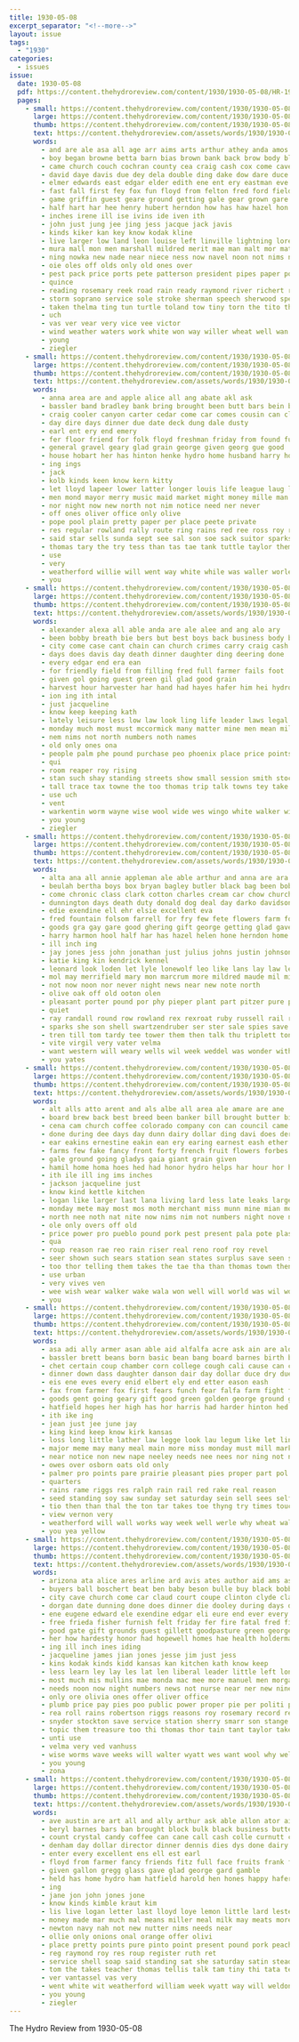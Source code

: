 ```yaml
---
title: 1930-05-08
excerpt_separator: "<!--more-->"
layout: issue
tags:
  - "1930"
categories:
  - issues
issue:
  date: 1930-05-08
  pdf: https://content.thehydroreview.com/content/1930/1930-05-08/HR-1930-05-08.pdf
  pages:
    - small: https://content.thehydroreview.com/content/1930/1930-05-08/small/HR-1930-05-08-01.jpg
      large: https://content.thehydroreview.com/content/1930/1930-05-08/large/HR-1930-05-08-01.jpg
      thumb: https://content.thehydroreview.com/content/1930/1930-05-08/thumbnails/HR-1930-05-08-01.jpg
      text: https://content.thehydroreview.com/assets/words/1930/1930-05-08/HR-1930-05-08-01.txt
      words:
        - and are ale asa all age arr aims arts arthur athey anda amos alvis ales ane abke abel adkins ard acree
        - boy began browne betta barn bias brown bank back brow body blown busi brides bush boob bill begin buy blanche been begun bui bailes bobby beth ballew but baby big best boys brass
        - came church couch cochran county cea craig cash cox come cave clyde chamber coolidge caddo cecil chas city cantrell creed chet class child
        - david daye davis due dey dela double ding dake dow dare duce down dungan duet dent done ded ditmore day dunithan dennis during doot days daughter dearing door dar
        - elmer edwards east edgar elder edith ene ent ery eastman eve ear end every ever eto
        - fast fall first fey fox fun floyd from felton fred ford field front frederick frost freshman farm fine fields for flock falls found fell frank fire
        - game griffin guest geare ground getting gale gear grown gare glad geary grady gripe green george good grade gottman gault glass given greenfield
        - half hart har hee henry hubert herndon how has haw hazel hon heidebrecht hill harriet head horn hydro hin homa hater hor hour harles had him hom hafer hatfield henderson held high halls hamilton hope house honor havel home hunter hinton
        - inches irene ill ise ivins ide iven ith
        - john just jung jee jing jess jacque jack javis
        - kinds kiker kan key know kodak kline
        - live larger low land leon louise left linville lightning lorene leedy lea large last little like leo loss lose lola
        - mura mall mon men marshall mildred merit mae man malt mor matter mine main mers mean much marriage miles morgan mony miller milton more mis many miss monday made moser mal may mayor mains melba mckee march merle mazel mass most mil
        - ning nowka new nade near niece ness now navel noon not nims nugent nelms nite north neath numbers night newton
        - oie oles off olds only old ones over
        - pest pack price ports pete patterson president pipes paper pound peck par patent perle pounds piece point pec pay petterson pastor pope piane present past prom page prewitt prayer pee pha per place park part
        - quince
        - reading rosemary reek road rain ready raymond river richert ruby rata raw rue roads round reg roy ruth real reva rew rel rine rosie
        - storm soprano service sole stroke sherman speech sherwood special sister second school sayre sweet saa sermon stephens said sat sone states small season shed sam story senior score standing son saturday smith six sung simmons severe stockton scott street stang saw shape sunday sewer song see seven set struck station string size south
        - taken thelma ting tun turtle toland tow tiny torn the tito thomas town tae teen tase tin teal then tia tees team them tickel tower toe ton talent take teacher till tock ten tite
        - uch
        - vas ver vear very vice vee victor
        - wind weather waters work white won way willer wheat well wan week wate word welcome wat walker weatherford west wedding wool warning weal williams with water will window wayne went walters waller wise was walt
        - young
        - ziegler
    - small: https://content.thehydroreview.com/content/1930/1930-05-08/small/HR-1930-05-08-02.jpg
      large: https://content.thehydroreview.com/content/1930/1930-05-08/large/HR-1930-05-08-02.jpg
      thumb: https://content.thehydroreview.com/content/1930/1930-05-08/thumbnails/HR-1930-05-08-02.jpg
      text: https://content.thehydroreview.com/assets/words/1930/1930-05-08/HR-1930-05-08-02.txt
      words:
        - anna area are and apple alice all ang abate akl ask
        - bassler band bradley bank bring brought been butt bars bein bride business but best bisnette buy bulk belter better barrer bud blaine barber box billy boob butter
        - craig cooler canyon carter cedar come car comes cousin can clea corn class cream carry count caddy champlin city cast cowden cody choice
        - day dire days dinner due date deck dung dale dusty
        - earl ent ery end emery
        - fer floor friend for folk floyd freshman friday from found furnish fresh fed far fake farm few
        - general gravel geary glad grain george given georg gue good
        - house hobart her has hinton henke hydro home husband harry hou hamilton how high had holter hiss heart half housekeeper
        - ing ings
        - jack
        - kolb kinds keen know kern kitty
        - let lloyd lapeer lower latter longer louis life league laug land lye lynne lucile lake low
        - men mond mayor merry music maid market might money mille man million may mates miss matter mean mire monday maine mew mcalester marvel
        - nor night now new north not nim notice need ner never
        - off ones oliver office only olive
        - pope pool plain pretty paper per place peete private
        - res regular rowland rally route ring rains red ree ross roy roar
        - said star sells sunda sept see sal son soe sack suitor sparks sein sale styles season station she stock sand sprout ser shower student sewer scott sin shall size school stephenson supply sunday sicker sun sales save
        - thomas tary the try tess than tas tae tank tuttle taylor them tei trim terrible tan test
        - use
        - very
        - weatherford willie will went way white while was waller worley wil work worn window week with why
        - you
    - small: https://content.thehydroreview.com/content/1930/1930-05-08/small/HR-1930-05-08-03.jpg
      large: https://content.thehydroreview.com/content/1930/1930-05-08/large/HR-1930-05-08-03.jpg
      thumb: https://content.thehydroreview.com/content/1930/1930-05-08/thumbnails/HR-1930-05-08-03.jpg
      text: https://content.thehydroreview.com/assets/words/1930/1930-05-08/HR-1930-05-08-03.txt
      words:
        - alexander alexa all able anda are ale alee and ang alo ary
        - been bobby breath bie bers but best boys back business body blood brought began buy boy baby
        - city come case cant chain can church crimes carry craig cash
        - days does davis day death dinner daughter ding deering done
        - every edgar end era ean
        - for friendly field from filling fred full farmer fails foot
        - given gol going guest green gil glad good grain
        - harvest hour harvester har hand had hayes hafer him hei hydro heads has hope honor harris home how hubert
        - ion ing ith intal
        - just jacqueline
        - know keep keeping kath
        - lately leisure less low law look ling life leader laws legal lad
        - monday much most must mccormick many matter mine men mean milton mis man mahi more may mans mathe made
        - nem nims not north numbers noth names
        - old only ones ona
        - people palm phe pound purchase peo phoenix place price points pio pore public pass paper point per plan
        - qui
        - room reaper roy rising
        - stan such shay standing streets show small session smith stockton safe son stroke sunday strong solo sey sun sad said severe stock seeds stay state sade standard sam seems station store saving
        - tall trace tax towne the too thomas trip talk towns tey take telling thal town test tha them ties
        - use uch
        - vent
        - warkentin worm wayne wise wool wide wes wingo white walker will wall was well wisdom wheeler want with wand window
        - you young
        - ziegler
    - small: https://content.thehydroreview.com/content/1930/1930-05-08/small/HR-1930-05-08-04.jpg
      large: https://content.thehydroreview.com/content/1930/1930-05-08/large/HR-1930-05-08-04.jpg
      thumb: https://content.thehydroreview.com/content/1930/1930-05-08/thumbnails/HR-1930-05-08-04.jpg
      text: https://content.thehydroreview.com/assets/words/1930/1930-05-08/HR-1930-05-08-04.txt
      words:
        - alta ana all annie appleman ale able arthur and anna are ara
        - beulah bertha boys box bryan bagley butler black bag been bob burg bring but buy baby bandy bea blockton bevan boy bent bru better basket buggy bond bessie blakley ball
        - come chronic class clark cotton charles cream car chow church creek comb call claney cota claude cedar candies coe cos case capeles clock cash clyde cheap cowan
        - dunnington days death duty donald dog deal day darko davidson daughter della dewey dow dinner davina dell daughters
        - edie exendine ell ehr elsie excellent eva
        - fred fountain folsom farrell for fry few fete flowers farm fox first frank folks friday from full fuss
        - goods gra gay gare good ghering gift george getting glad gave goodyear greenfield grand
        - harry harmon hool half har has hazel helen hone herndon home hollis her harold hydro hafer henry hopewell hens
        - ill inch ing
        - jay jones jess john jonathan just julius johns justin johnson jennings jura joner jahns jon joe
        - katie king kin kendrick kennel
        - leonard look loden let lyle lonewolf leo like lans lay law less little last
        - mol may merrifield mary mon marcrum more mildred maude mil missouri much mar mavis morphy mash mac mille mis maw miller monday mur marie miss mccool mile many melba
        - not now noon nor never night news near new note north
        - olive oak off old ooton olen
        - pleasant porter pound por phy pieper plant part pitzer pure per pent pencil present pen page patina past
        - quiet
        - ray randall round row rowland rex rexroat ruby russell rail reno roy roat reason robertson
        - sparks she son shell swartzendruber ser ster sale spies save stang sun still soon sewing smith see sense sister school saturday sat standard service seed suter spain sunday sher sell south sunda seger states slagell
        - tren till tom tardy tee tower them then talk thu triplett tonic tuttle take track thome trip tim the toot
        - vite virgil very vater velma
        - want western will weary wells wil week weddel was wonder with work williams willi
        - you yates
    - small: https://content.thehydroreview.com/content/1930/1930-05-08/small/HR-1930-05-08-05.jpg
      large: https://content.thehydroreview.com/content/1930/1930-05-08/large/HR-1930-05-08-05.jpg
      thumb: https://content.thehydroreview.com/content/1930/1930-05-08/thumbnails/HR-1930-05-08-05.jpg
      text: https://content.thehydroreview.com/assets/words/1930/1930-05-08/HR-1930-05-08-05.txt
      words:
        - alt alls atto arent and als albe all area ale amare are ane
        - board brew back best breed been banker bill brought butter bie buy billion baby better below burden bain business but
        - cena cam church coffee colorado company con can council came city cash cotton case cant change cause
        - done during dee days day dunn dairy dollar ding davi does der drew davidson dies davis
        - ear eakins ernestine eakin ean ery earing earnest eash ether else every enna ely ent ene end era eye ever
        - farms few fake fancy front forty french fruit flowers forbes fone friends farm fresh friday for farmer from
        - gale ground going gladys gaia giant grain given
        - hamil home homa hoes hed had honor hydro helps har hour hor her huet health has heard heigl hae hand heart hundred him hafer hes hom
        - ith ile ill ing ims inches
        - jackson jacqueline just
        - know kind kettle kitchen
        - logan like larger last lana living lard less late leaks large life latter look left
        - monday mete may most mos moth merchant miss munn mine mian morning milks money min more mua million made marl ming mail must milton mical mounts
        - north nee noth nat nite now nims nim not numbers night nove nia new
        - ole only overs off old
        - price power pro pueblo pound pork pest present pala pote plaster powder per pardee pas pase pose part prayer pera poe pee pounds public proper past president port
        - qua
        - roup reason rae reo rain riser real reno roof roy revel
        - seer shown such sears station sean states surplus save seen she seas sutton shingle season seth spas sese son slow special stan sumer steele sien sun sumption street smith show store stich see stroke sever small sow sen sat sewing saturday sorrow shingles sandy state sam smart soon
        - too thor telling them takes the tae tha than thomas town then turtle ton tone tan thi tam till tater tat terre ties tol
        - use urban
        - very vives ven
        - wee wish wear walker wake wala won well will world was wil word wait wayne work warkentin wind while with went west week
        - you
    - small: https://content.thehydroreview.com/content/1930/1930-05-08/small/HR-1930-05-08-06.jpg
      large: https://content.thehydroreview.com/content/1930/1930-05-08/large/HR-1930-05-08-06.jpg
      thumb: https://content.thehydroreview.com/content/1930/1930-05-08/thumbnails/HR-1930-05-08-06.jpg
      text: https://content.thehydroreview.com/assets/words/1930/1930-05-08/HR-1930-05-08-06.txt
      words:
        - asa adi ally armer asan able aid alfalfa acre ask ain are ald ago arn art ator artist and als all
        - bassler brett beans born basic bean bang board barnes birth buy both business bread been bright bak ball back bey bring but best begun beery began
        - chet certain coup chamber corn college cough cali cause can clara cheer chappel craig cotton city cue card clover carly company curnutt county cost chance cake caprice content come curl call car con cox conor caddo common
        - dinner down dass daughter danson dair day dollar duce dry due dairy dianne
        - eis ene eves every enid elbert ely end etter eason eash
        - fax from farmer fox first fears funch fear falfa farm fight friday farms fall found frank for fresh fee furnish friend
        - goods gent going geary gift good green golden george ground grain
        - hatfield hopes her high has hor harris had harder hinton hed hice hay home hem hol hammer homes hydro handle human hope hus held hen hail
        - ith ike ing
        - jean just jee june jay
        - king kind keep know kirk kansas
        - loss long little lather law legge look lau legum like let lin lot larger lately leader leake last
        - major meme may many meal main more miss monday must mill market mach man merly matter miles miller milk mis mens method moun much mama mak money men
        - near notice non new nape neeley needs nee nees nor ning not ness nina neal norman norah
        - owes over osborn oats old only
        - palmer pro points pare prairie pleasant pies proper part pol plan per pastor pounds pork pire pic price porter pere plant peak place person
        - quarters
        - rains rame riggs res ralph rain rail red rake real reason
        - seed standing soy saw sunday set saturday sein sell sees self svec say stockton stan see sur state save shape supply sat sane sway stock shows silks sack smith shia sae stage sos september special she smile sims subject student soll such service seas sudan sun school seem still
        - tio then than thal the ton tar takes toe thyng try times touch team thy tie take thu ting trip tol them
        - view vernon very
        - weatherford will wall works way week well werle why wheat walter western win wish winter was wares wide worlds write with wees work weeding
        - you yea yellow
    - small: https://content.thehydroreview.com/content/1930/1930-05-08/small/HR-1930-05-08-07.jpg
      large: https://content.thehydroreview.com/content/1930/1930-05-08/large/HR-1930-05-08-07.jpg
      thumb: https://content.thehydroreview.com/content/1930/1930-05-08/thumbnails/HR-1930-05-08-07.jpg
      text: https://content.thehydroreview.com/assets/words/1930/1930-05-08/HR-1930-05-08-07.txt
      words:
        - arizona ata alice ares arline ard avis ates author aid ams ask are allie and all
        - buyers ball boschert beat ben baby beson bulle buy black bobby boy bath biel but been beh bar beams back bral barnes best break
        - city cave church come car claud court coupe clinton clyde clay came cake cure county cal claude comfort can company clerk cost card cause cream cai chas cram child
        - dorgan date dunning done does dinner die dooley during days dunnington day drown davis ding daughter david don down
        - ene eugene edward ele exendine edgar eli eure end ever every ean ellwood eve
        - free frieda fisher furnish felt friday fer fire fatal fred fing far forget front few fae first fon for frost foreman from fost former
        - good gate gift grounds guest gillett goodpasture green george georgia georg games
        - her how hardesty honor had hopewell homes hae health holderman hundred hopes has hydro hearty hafer herndon home hom huron howard hour
        - ing ill inch ines iding
        - jacqueline james jian jones jesse jim just jess
        - kins kodak kinds kidd kansas kan kitchen kath know keep
        - less learn ley lay les lat len liberal leader little left lond lookeba like last ler leta lucky lake light lee lie lucian lovejoy life let
        - most much mis mullins mae monda mac mee more manuel men morgan malan mine many mission mage moth morning may manual maybe monday milton must meal
        - needs noon now night numbers news not nurse near ner new nine nims north
        - only ore olivia ones offer oliver office
        - plumb price pay pies poo public power proper pie per politi poage pool patient pounds place prayer pro present pound paul people pray pent par panes
        - rea roll rains robertson riggs reasons roy rosemary record rey roup ralph robert roc
        - snyder stockton save service station sherry smarr son stange six silence sam sheriff south sal slight spore stroke summer see sunda sat simmons she smith state shee scott swim sole school style sunday sister stay seen sturgill sturdy small saturday special sane shock solo sylvester shore schafer sun subject standard sons show
        - topic them treasure too thi thomas thor tain tant taylor take taper tie tol try tith ton times tal tier turn tess than the ten tae town
        - unti use
        - velma very ved vanhuss
        - wise worms wave weeks will walter wyatt wes want wool why well was worth wright work west while weh with water white washer walker williams watkins willa wing wass wayne wash wheel whirl
        - you young
        - zona
    - small: https://content.thehydroreview.com/content/1930/1930-05-08/small/HR-1930-05-08-08.jpg
      large: https://content.thehydroreview.com/content/1930/1930-05-08/large/HR-1930-05-08-08.jpg
      thumb: https://content.thehydroreview.com/content/1930/1930-05-08/thumbnails/HR-1930-05-08-08.jpg
      text: https://content.thehydroreview.com/assets/words/1930/1930-05-08/HR-1930-05-08-08.txt
      words:
        - ave austin are art all and ally arthur ask able allon ator aid ain akins
        - beryl barnes bars ban brought block bulk black business butter belew beans box but boys big ber been books bottom
        - count crystal candy coffee can cane call cash colle curnutt class clas corn chas cox card christian clyde church clarence come
        - denham day dollar director dinner dennis dies dys done dairy doing ditmore
        - enter every excellent ens ell est earl
        - floyd from farmer fancy friends fitz full face fruits frank frost farm for first fresh forth
        - given gallon gregg glass gave glad george gard gamble
        - held has home hydro ham hatfield harold hen hones happy hafer hearing high her honor
        - ing
        - jane jon john jones jone
        - know kinds kimble kraut kim
        - lis live logan letter last lloyd loye lemon little lard lester leon
        - money made mar much mal means miller meal milk may meats more members mond mast many man moral
        - newton navy nah not new nutter nims needs near
        - ollie only onions onal orange offer olivi
        - place pretty points pure pinto point present pound pork peaches pro patrick pounds page people public pay
        - reg raymond roy res roup register ruth ret
        - service shell soap said standing sat she saturday satin steady shower standard sallee sugar sunday style small say sauce stockton surprise special storm stone save sprout sell sale such
        - tom the takes teacher thomas tellis talk tam tiny thi tata tea then talkington
        - ver vantassel vas very
        - went white wit weatherford william week wyatt way will weldon was wax with well western words welland wood
        - you young
        - ziegler
---
```


The Hydro Review from 1930-05-08

<!--more-->

